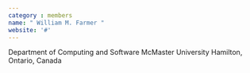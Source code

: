 ```yaml
---
category : members
name: " William M. Farmer " 
website: '#'
---
```

Department of Computing and Software
McMaster University
Hamilton, Ontario, Canada

